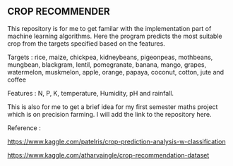 
## CROP RECOMMENDER

 This repository is for me to get familar with the implementation part of machine learning algorithms.
 Here the program predicts the most suitable crop from the targets specified based on the features.

 Targets : rice, maize, chickpea, kidneybeans, pigeonpeas, mothbeans, mungbean, blackgram, lentil, pomegranate, banana, mango, grapes, watermelon, muskmelon, apple, orange, papaya, coconut, cotton, jute and coffee

 Features : N, P, K, temperature, Humidity, pH and  rainfall. 


 This is also for me to get a brief idea for my first semester maths project which is on precision farming. I will add the link to the repository here. 





 Reference : 

 https://www.kaggle.com/patelris/crop-prediction-analysis-w-classification 

 https://www.kaggle.com/atharvaingle/crop-recommendation-dataset

